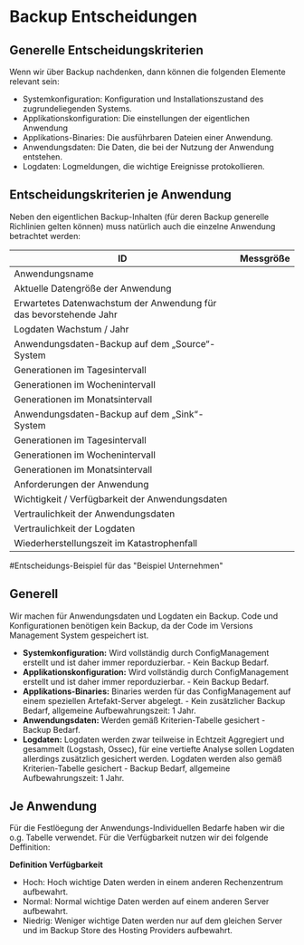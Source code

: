 # Backup Entscheidungen
## Generelle Entscheidungskriterien
Wenn wir über Backup nachdenken, dann können die folgenden Elemente relevant sein:
 * Systemkonfiguration: Konfiguration und Installationszustand des zugrundeliegenden Systems.
 * Applikationskonfiguration: Die einstellungen der eigentlichen Anwendung
 * Applikations-Binaries: Die ausführbaren Dateien einer Anwendung.
 * Anwendungsdaten: Die Daten, die bei der Nutzung der Anwendung entstehen.
 * Logdaten: Logmeldungen, die wichtige Ereignisse protokollieren.

## Entscheidungskriterien je Anwendung
Neben den eigentlichen Backup-Inhalten (für deren Backup generelle Richlinien gelten können) muss natürlich auch die einzelne Anwendung betrachtet werden:

|ID									|Messgröße|
|--									|--|
|Anwendungsname						||
|Aktuelle Datengröße der Anwendung	||
|Erwartetes Datenwachstum der Anwendung für das bevorstehende Jahr||
|Logdaten Wachstum / Jahr			||
|Anwendungsdaten-Backup auf dem „Source“- System||
|Generationen im Tagesintervall		||
|Generationen im Wochenintervall	||
|Generationen im Monatsintervall	||
|Anwendungsdaten-Backup auf dem „Sink“-System||
|Generationen im Tagesintervall		||
|Generationen im Wochenintervall	||
|Generationen im Monatsintervall	||
|Anforderungen der Anwendung		||
|Wichtigkeit / Verfügbarkeit der Anwendungsdaten||
|Vertraulichkeit der Anwendungsdaten|| 
|Vertraulichkeit der Logdaten		|| 
|Wiederherstellungszeit im Katastrophenfall||


#Entscheidungs-Beispiel für das "Beispiel Unternehmen"
## Generell
Wir machen für Anwendungsdaten und Logdaten ein Backup.
Code und Konfigurationen benötigen kein Backup, da der Code im Versions Management System gespeichert ist.
* **Systemkonfiguration:** Wird vollständig durch ConfigManagement erstellt und ist daher immer reporduzierbar. - Kein Backup Bedarf.
* **Applikationskonfiguration:** Wird vollständig durch ConfigManagement erstellt und ist daher immer reporduzierbar. - Kein Backup Bedarf.
* **Applikations-Binaries:** Binaries werden für das ConfigManagement auf einem speziellen Artefakt-Server abgelegt. - Kein zusätzlicher Backup Bedarf, allgemeine Aufbewahrungszeit: 1 Jahr.
* **Anwendungsdaten:** Werden gemäß Kriterien-Tabelle gesichert - Backup Bedarf.
* **Logdaten:** Logdaten werden zwar teilweise in Echtzeit Aggregiert und gesammelt (Logstash, Ossec), für eine vertiefte Analyse sollen Logdaten allerdings zusätzlich gesichert werden. Logdaten werden also gemäß Kriterien-Tabelle gesichert - Backup Bedarf, allgemeine Aufbewahrungszeit: 1 Jahr.

## Je Anwendung
Für die Festlöegung der Anwendungs-Individuellen Bedarfe haben wir die o.g. Tabelle verwendet. Für die Verfügbarkeit nutzen wir dei folgende Deffinition:

**Definition Verfügbarkeit**
* Hoch: Hoch wichtige Daten werden in einem anderen Rechenzentrum aufbewahrt.
* Normal: Normal wichtige Daten werden auf einem anderen Server aufbewahrt.
* Niedrig: Weniger wichtige Daten werden nur auf dem gleichen Server und im Backup Store des Hosting Providers aufbewahrt.

